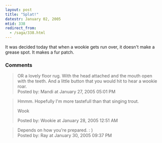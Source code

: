 ```yaml
---
layout: post
title: "Splat!"
datestr: January 02, 2005
mtid: 338
redirect_from:
  - /saga/338.html
---
```


It was decided today that when a wookie gets run over, it doesn't make a grease spot.  It makes a fur patch.

### Comments

<blockquote>
OR a lovely floor rug. With the head attached and the mouth open with the teeth. And a little button that you would hit to hear a wookie roar.
<div class="comment-meta">Posted by: Mandi at January 27, 2005 05:01 PM</div> </blockquote>

<blockquote>
Hmmm.  Hopefully I'm more tastefull than that singing trout.

Wook
<div class="comment-meta">Posted by: Wookie at January 28, 2005 12:51 AM</div> </blockquote>

<blockquote>
Depends on how you're prepared. : )
<div class="comment-meta">Posted by: Ray at January 30, 2005 09:37 PM</div> </blockquote>

